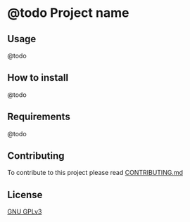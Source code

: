 @todo Project name
==================

Usage
-----

@todo

How to install
--------------

@todo

Requirements
------------

@todo

Contributing
------------

To contribute to this project please read [CONTRIBUTING.md](./CONTRIBUTING.md)

License
-------

[GNU GPLv3](./LICENSE)
